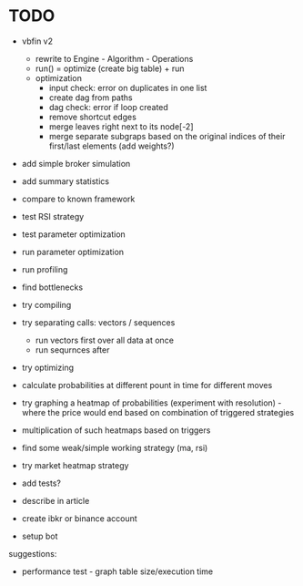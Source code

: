 # TODO

- vbfin v2
  - rewrite to Engine - Algorithm - Operations
  - run() = optimize (create big table) + run
  - optimization
    - input check: error on duplicates in one list
    - create dag from paths
    - dag check: error if loop created
    - remove shortcut edges
    - merge leaves right next to its node[-2]
    - merge separate subgraps based on the original indices of their first/last elements (add weights?)

- add simple broker simulation
- add summary statistics
- compare to known framework

- test RSI strategy
- test parameter optimization
- run parameter optimization

- run profiling
- find bottlenecks
- try compiling
- try separating calls: vectors / sequences
  - run vectors first over all data at once
  - run sequrnces after
- try optimizing

- calculate probabilities at different pount in time for different moves
- try graphing a heatmap of probabilities (experiment with resolution) - where the price would end based on combination of triggered strategies
- multiplication of such heatmaps based on triggers

- find some weak/simple working strategy (ma, rsi)

- try market heatmap strategy

- add tests?

- describe in article
- create ibkr or binance account
- setup bot

suggestions:

- performance test - graph table size/execution time
